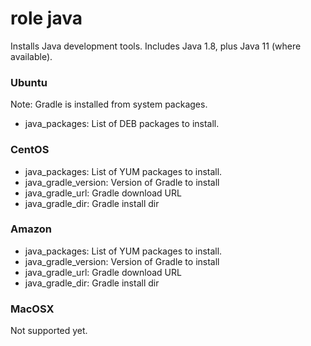# role java

Installs Java development tools. Includes Java 1.8, plus Java 11 (where available).

### Ubuntu

Note: Gradle is installed from system packages.

* java_packages: List of DEB packages to install.

### CentOS

* java_packages: List of YUM packages to install.
* java_gradle_version: Version of Gradle to install
* java_gradle_url: Gradle download URL
* java_gradle_dir: Gradle install dir

### Amazon

* java_packages: List of YUM packages to install.
* java_gradle_version: Version of Gradle to install
* java_gradle_url: Gradle download URL
* java_gradle_dir: Gradle install dir

### MacOSX

Not supported yet.
